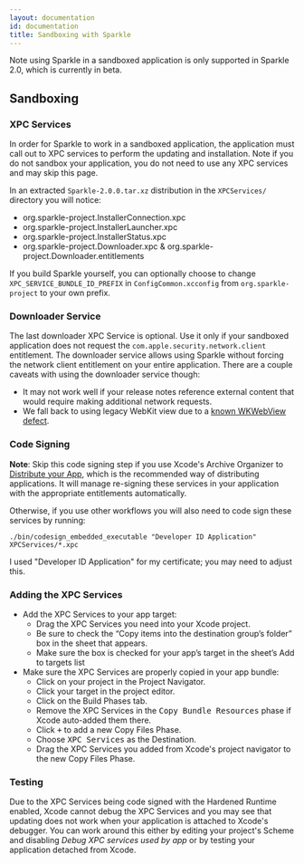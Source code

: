 ```yaml
---
layout: documentation
id: documentation
title: Sandboxing with Sparkle
---
```


Note using Sparkle in a sandboxed application is only supported in Sparkle 2.0, which is currently in beta.

## Sandboxing

### XPC Services

In order for Sparkle to work in a sandboxed application, the application must call out to XPC services to perform the updating and installation. Note if you do not sandbox your application, you do not need to use any XPC services and may skip this page.

In an extracted `Sparkle-2.0.0.tar.xz` distribution in the `XPCServices/` directory you will notice:

* org.sparkle-project.InstallerConnection.xpc
* org.sparkle-project.InstallerLauncher.xpc
* org.sparkle-project.InstallerStatus.xpc
* org.sparkle-project.Downloader.xpc & org.sparkle-project.Downloader.entitlements

If you build Sparkle yourself, you can optionally choose to change `XPC_SERVICE_BUNDLE_ID_PREFIX` in `ConfigCommon.xcconfig` from `org.sparkle-project` to your own prefix.

### Downloader Service

The last downloader XPC Service is optional. Use it only if your sandboxed application does not request the `com.apple.security.network.client` entitlement. The downloader service allows using Sparkle without forcing the network client entitlement on your entire application. There are a couple caveats with using the downloader service though:

* It may not work well if your release notes reference external content that would require making additional network requests.
* We fall back to using legacy WebKit view due to a [known WKWebView defect](https://github.com/feedback-assistant/reports/issues/1).

### Code Signing

**Note**: Skip this code signing step if you use Xcode's Archive Organizer to [Distribute your App](/documentation#4-distributing-your-app), which is the recommended way of distributing applications. It will manage re-signing these services in your application with the appropriate entitlements automatically.

Otherwise, if you use other workflows you will also need to code sign these services by running:

```
./bin/codesign_embedded_executable "Developer ID Application" XPCServices/*.xpc
```

I used "Developer ID Application" for my certificate; you may need to adjust this.

### Adding the XPC Services

* Add the XPC Services to your app target:
  * Drag the XPC Services you need into your Xcode project.
  * Be sure to check the “Copy items into the destination group’s folder” box in the sheet that appears.
  * Make sure the box is checked for your app’s target in the sheet’s Add to targets list
* Make sure the XPC Services are properly copied in your app bundle:
  * Click on your project in the Project Navigator.
  * Click your target in the project editor.
  * Click on the Build Phases tab.
  * Remove the XPC Services in the <samp>Copy Bundle Resources</samp> phase if Xcode auto-added them there.
  * Click <samp>+</samp> to add a new Copy Files Phase.
  * Choose <samp>XPC Services</samp> as the Destination.
  * Drag the XPC Services you added from Xcode's project navigator to the new Copy Files Phase.

### Testing

Due to the XPC Services being code signed with the Hardened Runtime enabled, Xcode cannot debug the XPC Services and you may see that updating does not work when your application is attached to Xcode's debugger. You can work around this either by editing your project's Scheme and disabling *Debug XPC services used by app* or by testing your application detached from Xcode.

